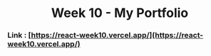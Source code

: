 # <center> Week 10 - My Portfolio </center>

### Link : [https://react-week10.vercel.app/](https://react-week10.vercel.app/)

